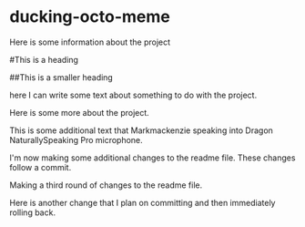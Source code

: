 ducking-octo-meme
=================

Here is some information about the project

#This is a heading

##This is a smaller heading



here I can write some text about something to do with the project.

Here is some more about the project.


This is some additional text that Markmackenzie speaking into Dragon NaturallySpeaking Pro microphone.

I'm now making some additional changes to the readme file. These changes follow a commit.

Making a third round of changes to the readme file.


Here is another change that I plan on committing and then immediately rolling back.